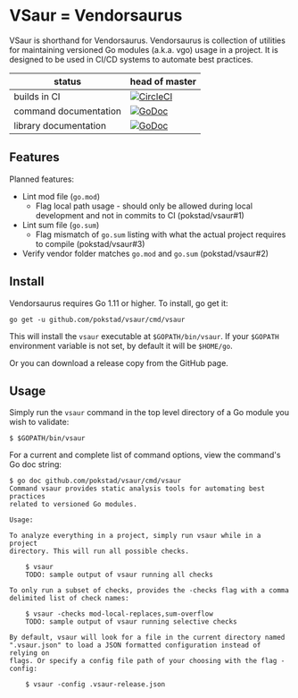 # VSaur = Vendorsaurus
VSaur is shorthand for Vendorsaurus. Vendorsaurus is collection of utilities for maintaining versioned Go modules (a.k.a. vgo) usage in a project. It is designed to be used in CI/CD systems to automate best practices.

| status | head of master |
|----------|---------------------|
| builds in CI | [![CircleCI](https://circleci.com/gh/pokstad/vsaur/tree/master.svg?style=svg)](https://circleci.com/gh/pokstad/vsaur/tree/master) |
| command documentation | [![GoDoc](https://godoc.org/github.com/pokstad/vsaur/cmd/vsaur?status.svg)](https://godoc.org/github.com/pokstad/vsaur/cmd/vsaur) |
| library documentation | [![GoDoc](https://godoc.org/github.com/pokstad/vsaur?status.svg)](https://godoc.org/github.com/pokstad/vsaur) |


## Features
Planned features:

- Lint mod file (`go.mod`)
	- Flag local path usage - should only be allowed during local development and not in commits to CI (pokstad/vsaur#1)
- Lint sum file (`go.sum`)
	- Flag mismatch of `go.sum` listing with what the actual project requires to compile (pokstad/vsaur#3)
- Verify vendor folder matches `go.mod` and `go.sum` (pokstad/vsaur#2)

## Install
Vendorsaurus requires Go 1.11 or higher. To install, go get it:

`go get -u github.com/pokstad/vsaur/cmd/vsaur`

This will install the `vsaur` executable at `$GOPATH/bin/vsaur`. If your `$GOPATH` environment variable is not set, by default it will be `$HOME/go`.

Or you can download a release copy from the GitHub page.

## Usage
Simply run the `vsaur` command in the top level directory of a Go module you wish to validate:

```
$ $GOPATH/bin/vsaur
```

For a current and complete list of command options, view the command's Go doc string:

```
$ go doc github.com/pokstad/vsaur/cmd/vsaur
Command vsaur provides static analysis tools for automating best practices
related to versioned Go modules.

Usage:

To analyze everything in a project, simply run vsaur while in a project
directory. This will run all possible checks.

    $ vsaur
    TODO: sample output of vsaur running all checks

To only run a subset of checks, provides the -checks flag with a comma
delimited list of check names:

    $ vsaur -checks mod-local-replaces,sum-overflow
    TODO: sample output of vsaur running selective checks

By default, vsaur will look for a file in the current directory named
".vsaur.json" to load a JSON formatted configuration instead of relying on
flags. Or specify a config file path of your choosing with the flag -config:

    $ vsaur -config .vsaur-release.json
```